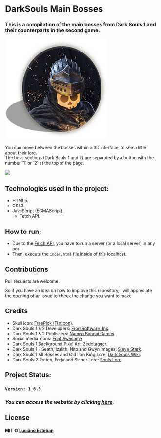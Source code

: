 # DarkSouls Main Bosses

### This is a compilation of the main bosses from Dark Souls 1 and their counterparts in the second game.

![](src/logo.png)

<p>You can move between the bosses within a 3D interface, to see a little about their lore.<br>
The boss sections (Dark Souls 1 and 2) are separated by a button with the number `1` or `2` at the top of the page.</p>


![](concept/readme-presentation.gif)

## Technologies used in the project:

- HTML5.
- CSS3.
- JavaScript (ECMAScript).
    - Fetch API.

## How to run:

- Due to the [Fetch API](https://developer.mozilla.org/es/docs/Web/API/Fetch_API), you have to run a server (or a local server) in any port.
- Then, execute the `index.html` file inside of this localhost.

## Contributions

Pull requests are welcome.

So if you have an idea on how to improve this repository, I will appreciate
the opening of an issue to check the change you want to make.

## Credits

- Skull icon: [FreePick (Flaticon)](https://www.flaticon.com/free-icon/skull_556107).
- Dark Souls 1 & 2 Developers: [FromSoftware, Inc](https://www.fromsoftware.jp/ww/index.html).
- Dark Souls 1 & 2 Publishers: [Namco Bandai Games](https://www.bandainamcoent.com/es/).
- Social media icons: [Font Awesome](https://fontawesome.com/)
- Dark Souls 1 Background Pixel Art: [Zedotagger](https://twitter.com/Zedotagger).
- Dark Souls 1 - Seath, Izalith, Nito and Gwyn Images: [Steve Stark](https://twitter.com/sstarkm).
- Dark Souls 1 All Bosses and Old Iron King Lore: [Dark Souls Wiki](https://darksouls.fandom.com/wiki/Dark_Souls_Wiki).
- Dark Souls 2 Rotten, Freja and Sinner Lore: [Souls Lore](http://soulslore.wikidot.com/).


## Project Status:

### `Version: 1.6.9`
<h3><i>You can access the website by clicking <a href="https://luciofex.github.io/DarkSouls-Main-Bosses/" target="_blank">here</a>.</i></h3>

## License

#### MIT © [Luciano Esteban](https://github.com/LucioFex)
